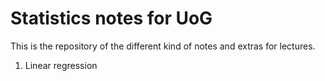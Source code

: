 # Statistics notes for UoG 

This is the repository of the different kind of notes and extras for lectures. 

1. Linear regression

